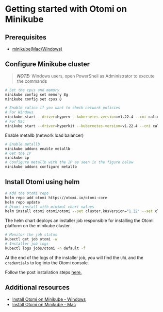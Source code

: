 # Getting started with Otomi on Minikube

## Prerequisites

- [minikube(Mac/Windows)](https://minikube.sigs.k8s.io/docs/start/)

## Configure Minikube cluster

>**_NOTE:_** Windows users,  open PowerShell as Administrator to execute the commands

```bash
# Set the cpus and memory
minikube config set memory 8g
minikube config set cpus 8

# Enable calico if you want to check network policies
# For Windows 
minikube start --driver=hyperv --kubernetes-version=v1.22.4 --cni calico
# For Mac
minikube start --driver=hyperkit --kubernetes-version=v1.22.4 --cni calico
```

Enable metallb (network load balancer)

```bash
# Enable metallb
minikube addons enable metallb
# Get the IP
minikube ip
# Configure metallb with the IP as seen in the figure below
minikube addons configure metallb
```

## Install Otomi using helm

```bash
# Add the Otomi repo
helm repo add otomi https://otomi.io/otomi-core 
helm repo update
# Otomi install with minimal chart values
helm install otomi otomi/otomi --set cluster.k8sVersion="1.22" --set cluster.name=minikube --set cluster.provider=custom --set apps.host-mods.enabled=false
```

The helm chart deploys an installer job responsible for installing the Otomi platform on the minikube cluster.

```bash
# Monitor the job status
kubectl get job otomi -w
# Installer job logs
kubectl logs jobs/otomi -n default -f
```

At the end of the logs of the installer job, you will find the `URL` and the `credentials` to log into the Otomi console.

Follow the post installation steps [here.](https://otomi.io/docs/installation/post-install)

## Additional resources

- [Install Otomi on Minikube - Windows](https://towardsdev.com/otomi-self-hosted-paas-for-kubernetes-on-windows-minikube-55fdfe588652)
- [Install Otomi on Minikube - Mac](https://itnext.io/installing-otomi-on-minikube-2f83dfc421d2)
